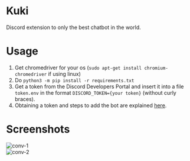 # Kuki
Discord extension to only the best chatbot in the world.

# Usage
1. Get chromedriver for your os (`sudo apt-get install chromium-chromedriver` if using linux)
2. Do `python3 -m pip install -r requirements.txt`
3. Get a token from the Discord Developers Portal and insert it into a file `token.env` in the format `DISCORD_TOKEN={your token}` (without curly braces).   
4. Obtaining a token and steps to add the bot are explained [here](https://discordpy.readthedocs.io/en/latest/discord.html). 

# Screenshots

![conv-1](https://user-images.githubusercontent.com/59250093/94227891-3663d900-ff19-11ea-9f5b-8b27962804e3.PNG)    
![conv-2](https://user-images.githubusercontent.com/59250093/94227915-41b70480-ff19-11ea-83e6-a281012e1d47.PNG)
